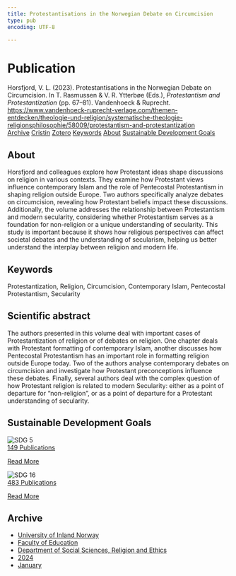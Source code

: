```yaml
---
title: Protestantisations in the Norwegian Debate on Circumcision
type: pub
encoding: UTF-8

---
```

<h1>Publication</h1>
<article id="csl-bib-container-RPJKDTUR" class="csl-bib-container">
  <div class="csl-bib-body"> <div class="csl-entry">Horsfjord, V. L. (2023). Protestantisations in the Norwegian Debate on Circumcision. In T. Rasmussen &#38; V. R. Ytterbøe (Eds.), <i>Protestantism and Protestantization</i> (pp. 67–81). Vandenhoeck &#38; Ruprecht. <a href="https://www.vandenhoeck-ruprecht-verlage.com/themen-entdecken/theologie-und-religion/systematische-theologie-religionsphilosophie/58009/protestantism-and-protestantization">https://www.vandenhoeck-ruprecht-verlage.com/themen-entdecken/theologie-und-religion/systematische-theologie-religionsphilosophie/58009/protestantism-and-protestantization</a></div> </div>
  <div class="csl-bib-buttons">
    <a href="#taxonomy-article-RPJKDTUR" alt="archive" class="csl-bib-button">Archive</a>
    <a href="https://app.cristin.no/results/show.jsf?id=2219154" alt="Cristin" class="csl-bib-button">Cristin</a>
    <a href="http://zotero.org/groups/5881554/items/RPJKDTUR" alt="Zotero" class="csl-bib-button">Zotero</a>
    <a href="#keywords-article-RPJKDTUR" alt="keywords" class="csl-bib-button">Keywords</a>
    <a href="#about-article-RPJKDTUR" alt="about_pub" class="csl-bib-button">About</a>
    <a href="#sdg-article-RPJKDTUR" alt="sdg" class="csl-bib-button">Sustainable Development Goals</a>
  </div>
  <div id="csl-bib-meta-container-RPJKDTUR"></div>
</article>
<div id="csl-bib-meta-RPJKDTUR" class="csl-bib-meta">
  <article id="about-article-RPJKDTUR" class="about_pub-article">
    <h1>About</h1>
    Horsfjord and colleagues explore how Protestant ideas shape discussions on religion in various contexts. They examine how Protestant views influence contemporary Islam and the role of Pentecostal Protestantism in shaping religion outside Europe. Two authors specifically analyze debates on circumcision, revealing how Protestant beliefs impact these discussions. Additionally, the volume addresses the relationship between Protestantism and modern secularity, considering whether Protestantism serves as a foundation for non-religion or a unique understanding of secularity. This study is important because it shows how religious perspectives can affect societal debates and the understanding of secularism, helping us better understand the interplay between religion and modern life.
  </article>
  <article id="keywords-article-RPJKDTUR" class="keywords-article">
    <h1>Keywords</h1>
    Protestantization, Religion, Circumcision, Contemporary Islam, Pentecostal Protestantism, Secularity
  </article>
  <article id="abstract-article-RPJKDTUR" class="abstract-article">
    <h1>Scientific abstract</h1>
    The authors presented in this volume deal with important cases of Protestantization of religion or of debates on religion. One chapter deals with Protestant formatting of contemporary Islam, another discusses how Pentecostal Protestantism has an important role in formatting religion outside Europe today. Two of the authors analyse contemporary debates on circumcision and investigate how Protestant preconceptions influence these debates. Finally, several authors deal with the complex question of how Protestant religion is related to modern Secularity: either as a point of departure for “non-religion”, or as a point of departure for a Protestant understanding of secularity.
  </article>
  <article id="sdg-article-RPJKDTUR" class="sdg-article">
    <h1>Sustainable Development Goals</h1>
    <div class="sdg-container"><div id="sdg5" class="sdg">
        <img src="{{< params subfolder >}}images/sdg/sdg05_en.png" class="image" alt="SDG 5">
        <div class="sdg-overlay">
          <a href="{{< params subfolder >}}en/archive/?sdg=5#archive" class="sdg-publication-count"><span>149</span> Publications</a>
          <p><a href="https://sdgs.un.org/goals/goal5" class="sdg-read-more">Read More</a></p>
        </div>
      </div> <div id="sdg16" class="sdg">
        <img src="{{< params subfolder >}}images/sdg/sdg16_en.png" class="image" alt="SDG 16">
        <div class="sdg-overlay">
          <a href="{{< params subfolder >}}en/archive/?sdg=16#archive" class="sdg-publication-count"><span>483</span> Publications</a>
          <p><a href="https://sdgs.un.org/goals/goal16" class="sdg-read-more">Read More</a></p>
        </div>
      </div></div>
  </article>
  <article id="taxonomy-article-RPJKDTUR" class="taxonomy-article">
    <h1>Archive</h1>
    <ul>
      <li><a href="{{< params subfolder >}}en/archive/?key=3DCRN523">University of Inland Norway</a></li>
      <li><a href="{{< params subfolder >}}en/archive/?key=WYNZA47F">Faculty of Education</a></li>
      <li><a href="{{< params subfolder >}}en/archive/?key=XY7UYWKQ">Department of Social Sciences, Religion and Ethics</a></li>
      <li><a href="{{< params subfolder >}}en/archive/?key=8WZUMF5F">2024</a></li>
      <li><a href="{{< params subfolder >}}en/archive/?key=4JNHB644">January</a></li>
    </ul>
  </article>
</div>
